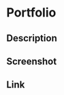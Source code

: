# Portfolio

## Description

<!-- This website is my portfolio showcasing my work. I will continue to update it as I go with more projects.

While making this portfolio, I learned about Flexbox and how to make a responsive design. This makes the website mobile friendly. -->


## Screenshot

<!-- ![Screenshot of my portfolio](./src/images/screenshot.png) -->


## Link

<!-- https://jonpfluger.github.io/react-portfolio -->